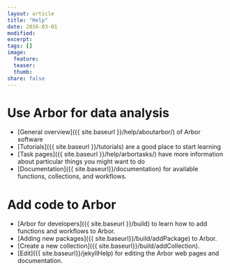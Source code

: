 ```yaml
---
layout: article
title: "Help"
date: 2016-03-01
modified:
excerpt:
tags: []
image:
  feature:
  teaser:
  thumb:
share: false
---
```


# Use Arbor for data analysis

- [General overview]({{ site.baseurl }}/help/aboutarbor/) of Arbor software
- [Tutorials]({{ site.baseurl }}/tutorials) are a good place to start learning
- [Task pages]({{ site.baseurl }}/help/arbortasks/) have more information about particular things you might want to do
- [Documentation]({{ site.baseurl}}/documentation) for available functions, collections, and workflows.


# Add code to Arbor
- [Arbor for developers]({{ site.baseurl }}/build) to learn how to add functions and workflows to Arbor.
- [Adding new packages]({{ site.baseurl}}/build/addPackage) to Arbor.
- [Create a new collection]({{ site.baseurl}}/build/addCollection).
- [Edit]({{ site.baseurl}}/jekyllHelp) for editing the Arbor web pages and documentation.
